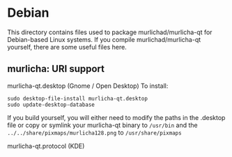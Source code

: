 
Debian
====================
This directory contains files used to package murlichad/murlicha-qt
for Debian-based Linux systems. If you compile murlichad/murlicha-qt yourself, there are some useful files here.

## murlicha: URI support ##


murlicha-qt.desktop  (Gnome / Open Desktop)
To install:

	sudo desktop-file-install murlicha-qt.desktop
	sudo update-desktop-database

If you build yourself, you will either need to modify the paths in
the .desktop file or copy or symlink your murlicha-qt binary to `/usr/bin`
and the `../../share/pixmaps/murlicha128.png` to `/usr/share/pixmaps`

murlicha-qt.protocol (KDE)

